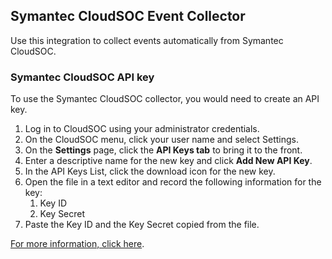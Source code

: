 ## Symantec CloudSOC Event Collector
Use this integration to collect events automatically from Symantec CloudSOC.

### Symantec CloudSOC API key
To use the Symantec CloudSOC collector, you would need to create an API key.

1. Log in to CloudSOC using your administrator credentials.
2. On the CloudSOC menu, click your user name and select Settings.
3. On the **Settings** page, click the **API Keys tab** to bring it to the front.
4. Enter a descriptive name for the new key and click **Add New API Key**.
5. In the API Keys List, click the download icon for the new key.
6. Open the file in a text editor and record the following information for the key:
   1. Key ID
   2. Key Secret
7. Paste the Key ID and the Key Secret copied from the file.

[For more information, click here](https://techdocs.broadcom.com/us/en/symantec-security-software/information-security/symantec-cloudsoc/cloud/api-home/supported-authentication-methods/creating-an-api-key.html).
